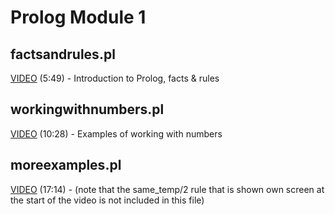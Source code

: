 # Prolog Module 1

## factsandrules.pl

[VIDEO](https://youtu.be/zRxNrK4kS5A) (5:49) - Introduction to Prolog, facts & rules

## workingwithnumbers.pl

[VIDEO](https://youtu.be/BtyKhoVooBM) (10:28) - Examples of working with numbers

## moreexamples.pl

[VIDEO](https://youtu.be/fjw5nif64X8) (17:14) - (note that the same_temp/2 rule that is shown own screen at the start of the video is not included in this file)
